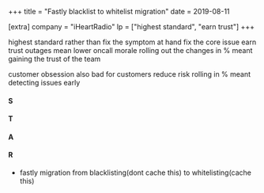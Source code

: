 +++
title = "Fastly blacklist to whitelist migration"
date = 2019-08-11

[extra]
company = "iHeartRadio"
lp = ["highest standard", "earn trust"]
+++

highest standard
  rather than fix the symptom at hand fix the core issue
earn trust
  outages mean lower oncall morale
  rolling out the changes in % meant gaining the trust of the team

customer obsession
  also bad for customers
reduce risk
  rolling in % meant detecting issues early

#### S
#### T
#### A
#### R
- fastly migration from blacklisting(dont cache this) to whitelisting(cache this)
